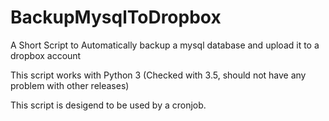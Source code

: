 # BackupMysqlToDropbox
A Short Script to Automatically backup a mysql database and upload it to a dropbox account

This script works with Python 3 (Checked with 3.5, should not have any problem with other releases)

This script is desigend to be used by a cronjob.
